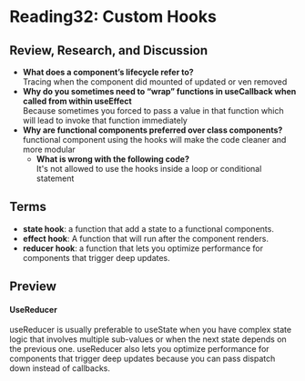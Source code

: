 # Reading32: Custom Hooks

## Review, Research, and Discussion

- **What does a component’s lifecycle refer to?**  
  Tracing when the component did mounted of updated or ven removed
- **Why do you sometimes need to “wrap” functions in useCallback when called from within useEffect**  
  Because sometimes you forced to pass a value in that function which will lead to invoke that function immediately
- **Why are functional components preferred over class components?**  
  functional component using the hooks will make the code cleaner and more modular
  - **What is wrong with the following code?**  
    It's not allowed to use the hooks inside a loop or conditional statement

## Terms

- **state hook**: a function that add a state to a functional components.
- **effect hook**: A function that will run after the component renders.
- **reducer hook**: a function that lets you optimize performance for components that trigger deep updates.

## Preview

#### UseReducer

useReducer is usually preferable to useState when you have complex state logic that involves multiple sub-values or when the next state depends on the previous one. useReducer also lets you optimize performance for components that trigger deep updates because you can pass dispatch down instead of callbacks.
